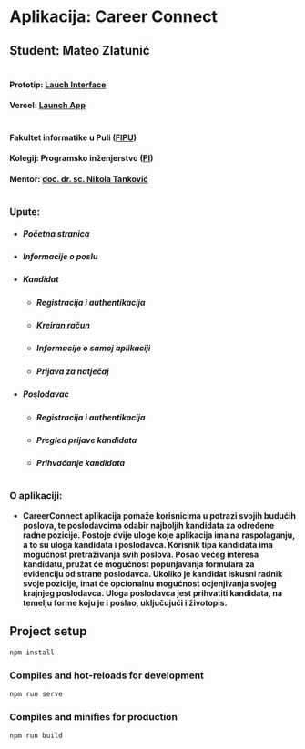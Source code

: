 # Aplikacija: Career Connect
## Student: Mateo Zlatunić

#
#

#### Prototip: [Lauch Interface](https://www.figma.com/proto/bMHQrwtkeNLL3iaUmiYHhW/CareerConnect-Web?node-id=0-1&t=QFVY2NfLh0EBnCKD-1)
#### Vercel: [Launch App](https://career-connect-iota.vercel.app/)

#
#

#### Fakultet informatike u Puli ([FIPU](https://fipu.unipu.hr/))
#### Kolegij: Programsko inženjerstvo ([PI](https://ntankovic.unipu.hr/pi))
#### Mentor: [doc. dr. sc. Nikola Tanković](https://ntankovic.unipu.hr)

#
#

### Upute:
- ##### Početna stranica
- ##### Informacije o poslu
- ##### Kandidat
  - ##### Registracija i authentikacija
  - ##### Kreiran račun
  - ##### Informacije o samoj aplikaciji
  - ##### Prijava za natječaj
- ##### Poslodavac
  - ##### Registracija i authentikacija
  - ##### Pregled prijave kandidata
  - ##### Prihvaćanje kandidata

#
#

### O aplikaciji:
- **CareerConnect aplikacija pomaže korisnicima u potrazi svojih budućih poslova, te poslodavcima odabir najboljih kandidata za određene radne pozicije. Postoje dvije uloge koje aplikacija ima na raspolaganju, a to su uloga kandidata i poslodavca. Korisnik tipa kandidata ima mogućnost pretraživanja svih poslova. Posao većeg interesa kandidatu, pružat će mogućnost popunjavanja formulara za evidenciju od strane poslodavca. Ukoliko je kandidat iskusni radnik svoje pozicije, imat će opcionalnu mogućnost ocjenjivanja svojeg krajnjeg poslodavca. Uloga poslodavca jest prihvatiti kandidata, na temelju forme koju je i poslao, uključujući i životopis.**

## Project setup
```
npm install
```

### Compiles and hot-reloads for development
```
npm run serve
```

### Compiles and minifies for production
```
npm run build
```

